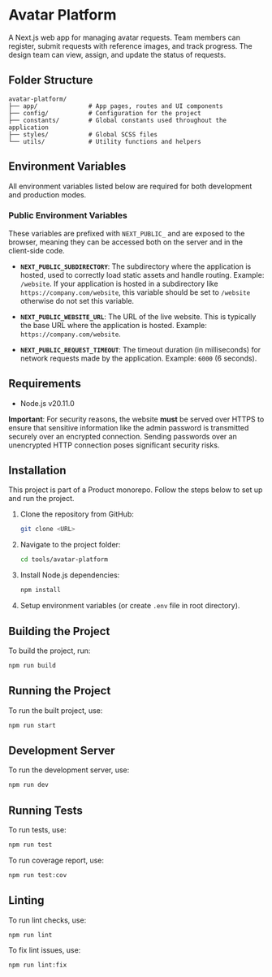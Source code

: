 # Avatar Platform

A Next.js web app for managing avatar requests. Team members can register, submit requests with reference images, and track progress. The design team can view, assign, and update the status of requests.

## Folder Structure

```plaintext
avatar-platform/
├── app/              # App pages, routes and UI components
├── config/           # Configuration for the project
├── constants/        # Global constants used throughout the application
├── styles/           # Global SCSS files
└── utils/            # Utility functions and helpers
```

## Environment Variables

All environment variables listed below are required for both development and production modes.

### Public Environment Variables

These variables are prefixed with `NEXT_PUBLIC_` and are exposed to the browser, meaning they can be accessed both on the server and in the client-side code.

- **`NEXT_PUBLIC_SUBDIRECTORY`**: The subdirectory where the application is hosted, used to correctly load static assets and handle routing. Example: `/website`. If your application is hosted in a subdirectory like `https://company.com/website`, this variable should be set to `/website` otherwise do not set this variable.

- **`NEXT_PUBLIC_WEBSITE_URL`**: The URL of the live website. This is typically the base URL where the application is hosted. Example: `https://company.com/website`.

- **`NEXT_PUBLIC_REQUEST_TIMEOUT`**: The timeout duration (in milliseconds) for network requests made by the application. Example: `6000` (6 seconds).

## Requirements

- Node.js v20.11.0

**Important**: For security reasons, the website **must** be served over HTTPS to ensure that sensitive information like the admin password is transmitted securely over an encrypted connection. Sending passwords over an unencrypted HTTP connection poses significant security risks.

## Installation

This project is part of a Product monorepo. Follow the steps below to set up and run the project.

1. Clone the repository from GitHub:
   ```bash
   git clone <URL>
   ```

2. Navigate to the project folder:
   ```bash
   cd tools/avatar-platform
   ```

3. Install Node.js dependencies:
   ```bash
   npm install
   ```

4. Setup environment variables (or create `.env` file in root directory).

## Building the Project

To build the project, run:
```bash
npm run build
```

## Running the Project

To run the built project, use:
```bash
npm run start
```

## Development Server

To run the development server, use:
```bash
npm run dev
```

## Running Tests

To run tests, use:
```bash
npm run test
```

To run coverage report, use:
```bash
npm run test:cov
```

## Linting

To run lint checks, use:
```bash
npm run lint
```

To fix lint issues, use:
```bash
npm run lint:fix
```
